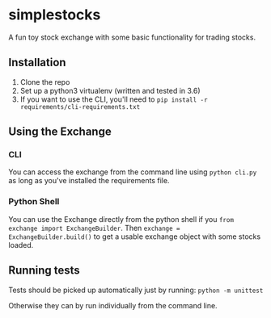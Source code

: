 # simplestocks

A fun toy stock exchange with some basic functionality for trading stocks. 

## Installation

1. Clone the repo
2. Set up a python3 virtualenv (written and tested in 3.6)
3. If you want to use the CLI, you'll need to `pip install -r requirements/cli-requirements.txt`

## Using the Exchange

### CLI
You can access the exchange from the command line using `python cli.py` as long as you've
installed the requirements file.

### Python Shell
You can use the Exchange directly from the python shell if you `from exchange import ExchangeBuilder`. 
Then `exchange = ExchangeBuilder.build()` to get a usable exchange object with some stocks loaded. 

## Running tests
Tests should be picked up automatically just by running: `python -m unittest` 

Otherwise they can by run individually from the command line. 
